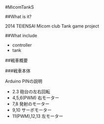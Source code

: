 #MicomTankS

##What is it?

2014 TEIENSAI Micom club Tank game project

##What include

* controller
* tank

##戦車概要

###戦車本体 

Arduino 
PINの説明

* 2.3 砲台の左右回転
* 4,5,6(PWM) 右モーター
* 7,8 発射のモーター
* 9,10 サーボモーター
* 11(PWM),12,13 左モーター
